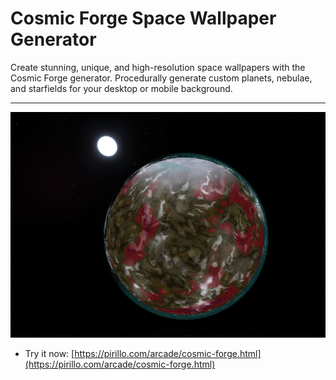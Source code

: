# Cosmic Forge Space Wallpaper Generator

Create stunning, unique, and high-resolution space wallpapers with the Cosmic Forge generator. Procedurally generate custom planets, nebulae, and starfields for your desktop or mobile background.

---

![Screenshot](https://raw.githubusercontent.com/ChrisPirillo/cosmic-forge/main/assets/screenshot.png)

* Try it now: [https://pirillo.com/arcade/cosmic-forge.html](https://pirillo.com/arcade/cosmic-forge.html)